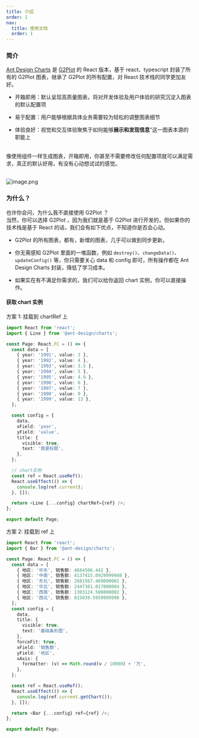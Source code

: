 ```yaml
---
title: 介绍
order: 1
nav:
  title: 使用文档
  order: 1
---
```


### 简介

[Ant Design Charts](https://github.com/ant-design/ant-design-charts) 是 [G2Plot](https://antv-g2plot.gitee.io/zh/examples/gallery) 的 React 版本，基于 react、typescript 封装了所有的 G2Plot 图表，继承了 G2Plot 的所有配置，对 React 技术栈的同学更加友好。

- 开箱即用：默认呈现高质量图表，将对开发体验及用户体验的研究沉淀入图表的默认配置项

- 易于配置：用户能够根据具体业务需要较为轻松的调整图表细节

- 体验良好：视觉和交互体验聚焦于如何能够**展示和发现信息**"这一图表本源的职能上

<br /> 像使用组件一样生成图表，开箱即用，你甚至不需要修改任何配置项就可以满足需求，真正的默认好用，有没有心动想试试的感觉。

<br />![image.png](https://intranetproxy.alipay.com/skylark/lark/0/2020/png/208487/1586836312040-340d7971-1ac7-4ee6-af81-e2cae2b05963.png#align=left&display=inline&height=951&name=image.png&originHeight=1901&originWidth=2000&size=968667&status=done&style=none&width=1000)

### 为什么？

也许你会问，为什么我不直接使用 G2Plot ？<br />当然，你可以选择 G2Plot ，因为我们就是基于 G2Plot 进行开发的，但如果你的技术栈是基于 React 的话，我们会有如下优点，不知道你是否会心动。

- G2Plot 的所有图表，都有，新增的图表，几乎可以做到同步更新。

- 你无需感知 G2Plot 里面的一堆函数，例如 `destroy()`、`changeData()`、`updateConfig()` 等，你只需要关心 data 和 config 即可，所有操作都在 Ant Design Charts 封装，降低了学习成本。

- 如果实在有不满足你需求的，我们可以给你返回 chart 实例，你可以直接操作。

#### 获取 chart 实例

方案 1: 挂载到 chartRef 上

```typescript
import React from 'react';
import { Line } from '@ant-design/charts';

const Page: React.FC = () => {
  const data = [
    { year: '1991', value: 3 },
    { year: '1992', value: 4 },
    { year: '1993', value: 3.5 },
    { year: '1994', value: 5 },
    { year: '1995', value: 4.9 },
    { year: '1996', value: 6 },
    { year: '1997', value: 7 },
    { year: '1998', value: 9 },
    { year: '1999', value: 13 },
  ];

  const config = {
    data,
    xField: 'year',
    yField: 'value',
    title: {
      visible: true,
      text: '我是标题',
    },
  };

  // chart实例
  const ref = React.useRef();
  React.useEffect(() => {
    console.log(ref.current);
  }, []);

  return <Line {...config} chartRef={ref} />;
};

export default Page;
```

方案 2: 挂载到 ref 上

```typescript
import React from 'react';
import { Bar } from '@ant-design/charts';

const Page: React.FC = () => {
  const data = [
    { 地区: '华东', 销售额: 4684506.442 },
    { 地区: '中南', 销售额: 4137415.0929999948 },
    { 地区: '东北', 销售额: 2681567.469000001 },
    { 地区: '华北', 销售额: 2447301.017000004 },
    { 地区: '西南', 销售额: 1303124.508000002 },
    { 地区: '西北', 销售额: 815039.5959999998 },
  ];
  const config = {
    data,
    title: {
      visible: true,
      text: '基础条形图',
    },
    forceFit: true,
    xField: '销售额',
    yField: '地区',
    xAxis: {
      formatter: (v) => Math.round(v / 10000) + '万',
    },
  };

  const ref = React.useRef();
  React.useEffect(() => {
    console.log(ref.current.getChart());
  }, []);

  return <Bar {...config} ref={ref} />;
};

export default Page;
```
